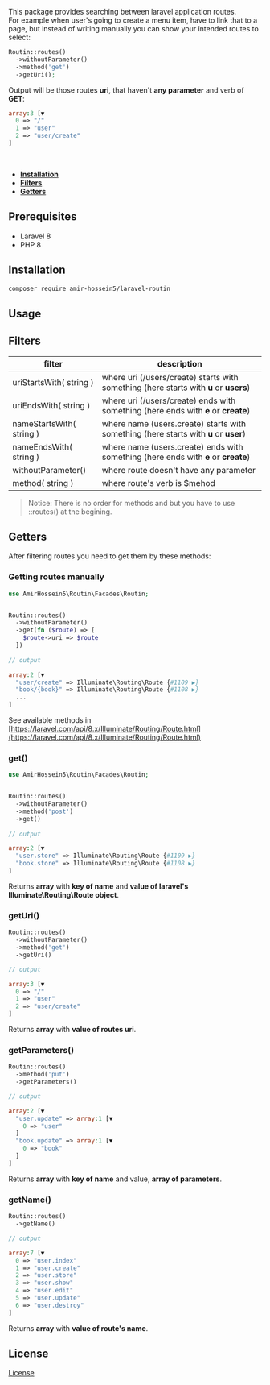 This package provides searching between laravel application routes. </br>
For example when user's going to create a menu item, have to link that to a page, but instead of writing manually you can show your intended routes to select:

```php
Routin::routes()
  ->withoutParameter()
  ->method('get')
  ->getUri();
```
Output will be those routes **uri**, that haven't **any parameter** and verb of **GET**:

```php
array:3 [▼
  0 => "/"
  1 => "user"
  2 => "user/create"
]
```

<br/>

- **[Installation](#installation)**
- **[Filters](#filters)**
- **[Getters](#getters)**


## Prerequisites

- Laravel 8
- PHP 8 


## Installation

```bash
composer require amir-hossein5/laravel-routin
```

## Usage

## Filters


| filter                                      | description                     
| ----------------------------------------|---------------------------------------------------------------------------------------|
| uriStartsWith( string  )                | where uri (/users/create) starts with something (here starts with **u** or **users**) |
| uriEndsWith( string  )                  | where uri (/users/create) ends with something (here ends with **e** or **create**)    |
| nameStartsWith( string  )               | where name (users.create) starts with something (here starts with **u** or **user**)  |
| nameEndsWith( string  )                 | where name (users.create) ends with something (here ends with **e** or **create**)    |
| withoutParameter()                      | where route doesn't have any parameter                                                | 
| method( string  )                       | where route's verb is $mehod                                                          | 

> Notice: There is no order for methods and but you have to use ::routes() at the begining.

## Getters

After filtering routes you need to get them by these methods:


### Getting routes manually

```php
use AmirHossein5\Routin\Facades\Routin;


Routin::routes()
  ->withoutParameter()
  ->get(fn ($route) => [
    $route->uri => $route
  ])
  
// output

array:2 [▼
  "user/create" => Illuminate\Routing\Route {#1109 ▶}
  "book/{book}" => Illuminate\Routing\Route {#1108 ▶}
  ...
]
```

See available methods in [https://laravel.com/api/8.x/Illuminate/Routing/Route.html](https://laravel.com/api/8.x/Illuminate/Routing/Route.html)

### get()

```php
use AmirHossein5\Routin\Facades\Routin;


Routin::routes()
  ->withoutParameter()
  ->method('post')
  ->get()
  
// output

array:2 [▼
  "user.store" => Illuminate\Routing\Route {#1109 ▶}
  "book.store" => Illuminate\Routing\Route {#1108 ▶}
]
```
Returns **array** with **key of name** and **value of laravel's Illuminate\Routing\Route object**.


### getUri()

```php
Routin::routes()
  ->withoutParameter()
  ->method('get')
  ->getUri()

// output

array:3 [▼
  0 => "/"
  1 => "user"
  2 => "user/create"
]
```
Returns **array** with **value of routes uri**.


### getParameters()

```php
Routin::routes()
  ->method('put')
  ->getParameters()

// output

array:2 [▼
  "user.update" => array:1 [▼
    0 => "user"
  ]
  "book.update" => array:1 [▼
    0 => "book"
  ]
]
```
Returns **array** with **key of name** and value, **array of parameters**.


### getName()

```php
Routin::routes()
  ->getName()

// output

array:7 [▼
  0 => "user.index"
  1 => "user.create"
  2 => "user.store"
  3 => "user.show"
  4 => "user.edit"
  5 => "user.update"
  6 => "user.destroy"
]
```
Returns **array** with **value of route's name**.



## License

[License](LICENSE)



